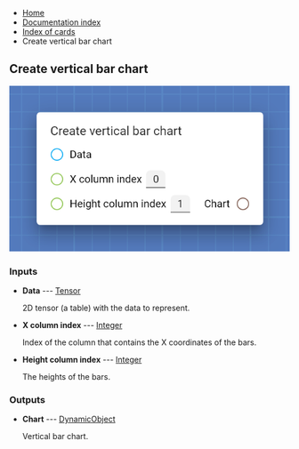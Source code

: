 <ul class="breadcrumb">
    <li><a href="">Home</a></li>
    <li><a href="documentation">Documentation index</a></li>
    <li><a href="cards/">Index of cards</a></li>
    <li>Create vertical bar chart</li>
</ul>

## Create vertical bar chart



!["Create vertical bar chart" card](assets/img/cards/createVerticalBarChart.png)


### Inputs


* **Data** --- [Tensor](types/Tensor)

  2D tensor (a table) with the data to represent.

* **X column index** --- [Integer](types/Integer)

  Index of the column that contains the X coordinates of the bars.

* **Height column index** --- [Integer](types/Integer)

  The heights of the bars.





### Outputs


* **Chart** --- [DynamicObject](types/DynamicObject)

  Vertical bar chart.




